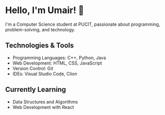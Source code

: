 # Hello, I'm Umair! 👋

I'm a Computer Science student at PUCIT, passionate about programming, problem-solving, and technology.

## Technologies & Tools

- Programming Languages: C++, Python, Java
- Web Development: HTML, CSS, JavaScript
- Version Control: Git
- IDEs: Visual Studio Code, Clion

## Currently Learning

- Data Structures and Algorithms
- Web Development with React
